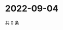 # 2022-09-04

共 0 条

<!-- BEGIN WEIBO -->
<!-- 最后更新时间 Sun Sep 04 2022 06:15:13 GMT+0800 (China Standard Time) -->

<!-- END WEIBO -->
